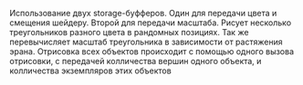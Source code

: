 Использование двух storage-буфферов. Один для передачи цвета и смещения шейдеру. Второй для передачи масштаба.
Рисует несколько треугольников разного цвета в рандомных позициях. Так же перевычисляет масштаб треугольника
в зависимости от растяжения эрана. Отрисовка всех объектов происходит с помощью одного вызова отрисовки,
с передачей колличества вершин одного объекта, и колличества экземпляров этих объектов
